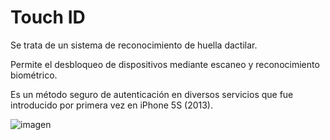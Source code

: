 # Touch ID

Se trata de un sistema de reconocimiento de huella dactilar.

Permite el desbloqueo de dispositivos mediante escaneo y reconocimiento biométrico.

Es un método seguro de autenticación en diversos servicios que fue introducido por primera vez en iPhone 5S (2013).

![imagen](img/2022-12-13-13-39-34.png)